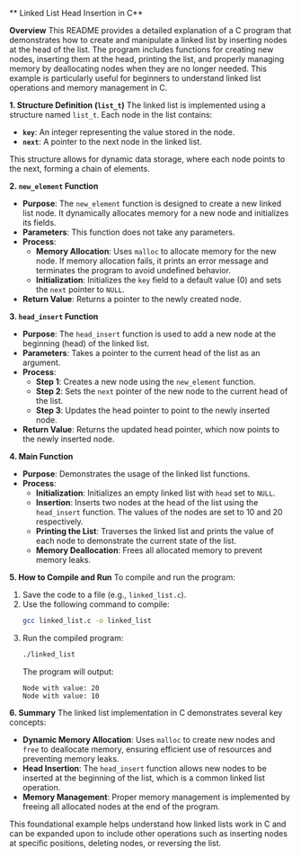 ** Linked List Head Insertion in C**

**Overview**
This README provides a detailed explanation of a C program that demonstrates how to create and manipulate a linked list by inserting nodes at the head of the list. The program includes functions for creating new nodes, inserting them at the head, printing the list, and properly managing memory by deallocating nodes when they are no longer needed. This example is particularly useful for beginners to understand linked list operations and memory management in C.

**1. Structure Definition (`list_t`)**
The linked list is implemented using a structure named `list_t`. Each node in the list contains:
- **`key`**: An integer representing the value stored in the node.
- **`next`**: A pointer to the next node in the linked list.

This structure allows for dynamic data storage, where each node points to the next, forming a chain of elements.

**2. `new_element` Function**

- **Purpose**: The `new_element` function is designed to create a new linked list node. It dynamically allocates memory for a new node and initializes its fields.
- **Parameters**: This function does not take any parameters.
- **Process**:
  - **Memory Allocation**: Uses `malloc` to allocate memory for the new node. If memory allocation fails, it prints an error message and terminates the program to avoid undefined behavior.
  - **Initialization**: Initializes the `key` field to a default value (0) and sets the `next` pointer to `NULL`.
- **Return Value**: Returns a pointer to the newly created node.

**3. `head_insert` Function**

- **Purpose**: The `head_insert` function is used to add a new node at the beginning (head) of the linked list.
- **Parameters**: Takes a pointer to the current head of the list as an argument.
- **Process**:
  - **Step 1**: Creates a new node using the `new_element` function.
  - **Step 2**: Sets the `next` pointer of the new node to the current head of the list.
  - **Step 3**: Updates the head pointer to point to the newly inserted node.
- **Return Value**: Returns the updated head pointer, which now points to the newly inserted node.

**4. Main Function**

- **Purpose**: Demonstrates the usage of the linked list functions.
- **Process**:
  - **Initialization**: Initializes an empty linked list with `head` set to `NULL`.
  - **Insertion**: Inserts two nodes at the head of the list using the `head_insert` function. The values of the nodes are set to 10 and 20 respectively.
  - **Printing the List**: Traverses the linked list and prints the value of each node to demonstrate the current state of the list.
  - **Memory Deallocation**: Frees all allocated memory to prevent memory leaks.

**5. How to Compile and Run**
To compile and run the program:

1. Save the code to a file (e.g., `linked_list.c`).
2. Use the following command to compile:
   ```bash
   gcc linked_list.c -o linked_list
   ```
3. Run the compiled program:
   ```bash
   ./linked_list
   ```
   The program will output:
   ```
   Node with value: 20
   Node with value: 10
   ```

**6. Summary**
The linked list implementation in C demonstrates several key concepts:
- **Dynamic Memory Allocation**: Uses `malloc` to create new nodes and `free` to deallocate memory, ensuring efficient use of resources and preventing memory leaks.
- **Head Insertion**: The `head_insert` function allows new nodes to be inserted at the beginning of the list, which is a common linked list operation.
- **Memory Management**: Proper memory management is implemented by freeing all allocated nodes at the end of the program.

This foundational example helps understand how linked lists work in C and can be expanded upon to include other operations such as inserting nodes at specific positions, deleting nodes, or reversing the list.

